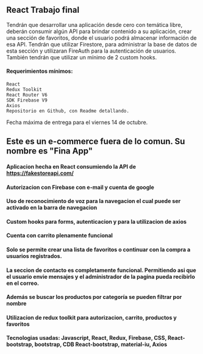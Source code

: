 
## React Trabajo final

Tendrán que desarrollar una aplicación desde cero con temática libre, deberán consumir algún API para brindar contenido a su aplicación, crear una sección de favoritos, donde el usuario podrá almacenar información de esa API. Tendrán que utilizar Firestore, para administrar la base de datos de esta sección y utilizaran FireAuth para la autenticación de usuarios. También tendrán que utilizar un mínimo de 2 custom hooks.

#### Requerimientos mínimos:

    React
    Redux Toolkit
    React Router V6
    SDK Firebase V9 
    Axios
    Repositorio en Github, con Readme detallando.

Fecha máxima de entrega para el viernes 14 de octubre.

## Este es un e-commerce fuera de lo comun. Su nombre es "Fina App"

#### Aplicacion hecha en React consumiendo la API de https://fakestoreapi.com/

#### Autorizacion con Firebase con e-mail y cuenta de google

#### Uso de reconocimiento de voz para la navegacion el cual puede ser activado en la barra de navegacion

#### Custom hooks para forms, autenticacion y para la utilizacion de axios

#### Cuenta con carrito plenamente funcional

#### Solo se permite crear una lista de favoritos o continuar con la compra a usuarios registrados.

#### La seccion de contacto es completamente funcional. Permitiendo asi que el usuario envie mensajes y el administrador de la pagina pueda recibirlo en el correo.

#### Además se buscar los productos por categoría se pueden filtrar por nombre 

#### Utilizacion de redux toolkit para autorizacion, carrito, productos y favoritos

#### Tecnologias usadas: Javascript, React, Redux, Firebase, CSS, React-bootstrap, bootstrap, CDB React-bootstrap, material-iu, Axios

